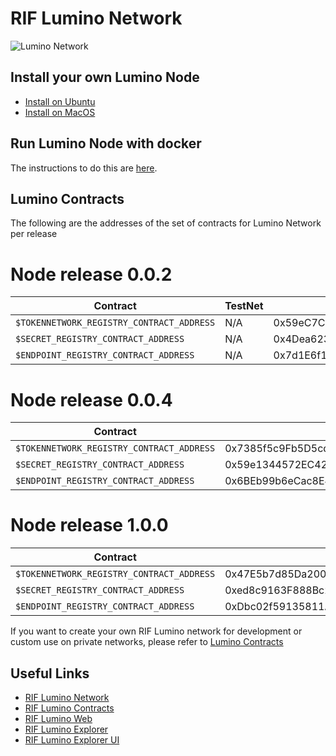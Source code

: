 # RIF Lumino Network


![Lumino Network](Lumino.png?raw=true "RIF Lumino Network")


## Install your own Lumino Node

* [Install on Ubuntu](docs/0.1.0/install_ubuntu.md)
* [Install on MacOS](docs/0.1.0/install_macos.md)

## Run Lumino Node with docker

The instructions to do this are [here](docker/docs/how-to-docker.md).

## Lumino Contracts

The following are the addresses of the set of contracts for Lumino Network per release

# Node release 0.0.2

| Contract                                | TestNet                                    | MainNet        |
|-----------------------------------------|--------------------------------------------|----------------|
| `$TOKENNETWORK_REGISTRY_CONTRACT_ADDRESS` | N/A | 0x59eC7Ced1e1ee2e4ccC74F197fB680D8f9426B96  |
| `$SECRET_REGISTRY_CONTRACT_ADDRESS`       | N/A | 0x4Dea623Ae7c5cb1F4aF9B46721D9a72d93C42BE9  |
| `$ENDPOINT_REGISTRY_CONTRACT_ADDRESS`     | N/A | 0x7d1E6f17baa2744B5213b697ae4C1D287bB10df0 |

# Node release 0.0.4


| Contract                                | TestNet                                    | MainNet        |
|-----------------------------------------|--------------------------------------------|----------------|
| `$TOKENNETWORK_REGISTRY_CONTRACT_ADDRESS` | 0x7385f5c9Fb5D5cd11b689264756A847359d2FDc7 | 0x060B81E90894E1F38A625C186CB1F4f9dD86A2B5  |
| `$SECRET_REGISTRY_CONTRACT_ADDRESS`       | 0x59e1344572EC42BB0BB95046E07d6509Bc737b57 | 0xfddac0Ca372877d8E5376A4624F95ADF77B83FE1  |
| `$ENDPOINT_REGISTRY_CONTRACT_ADDRESS`     | 0x6BEb99b6eCac8E4E2EdeC141042135D0dD8F15c1 | 0x150840901Cca6d432B1aaEfD65d6D53b964C7EE5 |

# Node release 1.0.0

| Contract                                | TestNet                                    | MainNet        |
|-----------------------------------------|--------------------------------------------|----------------|
| `$TOKENNETWORK_REGISTRY_CONTRACT_ADDRESS` | 0x47E5b7d85Da2004781FeD64aeEe414eA9CdC4f17 | 0x060B81E90894E1F38A625C186CB1F4f9dD86A2B5  |
| `$SECRET_REGISTRY_CONTRACT_ADDRESS`       | 0xed8c9163F888Bc2f9C4F299325003DA5fC8676DD | 0xfddac0Ca372877d8E5376A4624F95ADF77B83FE1  |
| `$ENDPOINT_REGISTRY_CONTRACT_ADDRESS`     | 0xDbc02f59135811A934A7131A4013411696cE03f4 | 0x150840901Cca6d432B1aaEfD65d6D53b964C7EE5 |


If you want to create your own RIF Lumino network for development or custom use on private networks, please refer to [Lumino Contracts](https://github.com/rsksmart/lumino-contracts)

## Useful Links

* [RIF Lumino Network](https://developers.rsk.co/rif/lumino/)
* [RIF Lumino Contracts](https://github.com/rsksmart/lumino-contracts) 
* [RIF Lumino Web](https://github.com/rsksmart/lumino-web) 
* [RIF Lumino Explorer](https://github.com/rsksmart/lumino-explorer) 
* [RIF Lumino Explorer UI](https://explorer.lumino.rifos.org/)

